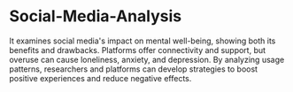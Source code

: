 # Social-Media-Analysis
It examines social media's impact on mental well-being, showing both its benefits and drawbacks. Platforms offer connectivity and support, but overuse can cause loneliness, anxiety, and depression. By analyzing usage patterns, researchers and platforms can develop strategies to boost positive experiences and reduce negative effects.
